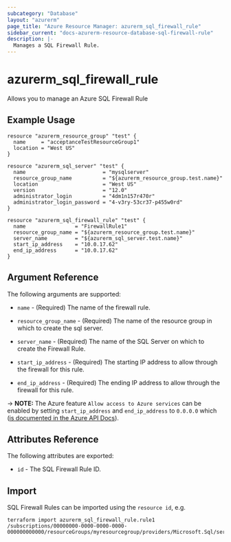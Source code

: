 ```yaml
---
subcategory: "Database"
layout: "azurerm"
page_title: "Azure Resource Manager: azurerm_sql_firewall_rule"
sidebar_current: "docs-azurerm-resource-database-sql-firewall-rule"
description: |-
  Manages a SQL Firewall Rule.
---
```


# azurerm_sql_firewall_rule

Allows you to manage an Azure SQL Firewall Rule

## Example Usage

```hcl
resource "azurerm_resource_group" "test" {
  name     = "acceptanceTestResourceGroup1"
  location = "West US"
}

resource "azurerm_sql_server" "test" {
  name                         = "mysqlserver"
  resource_group_name          = "${azurerm_resource_group.test.name}"
  location                     = "West US"
  version                      = "12.0"
  administrator_login          = "4dm1n157r470r"
  administrator_login_password = "4-v3ry-53cr37-p455w0rd"
}

resource "azurerm_sql_firewall_rule" "test" {
  name                = "FirewallRule1"
  resource_group_name = "${azurerm_resource_group.test.name}"
  server_name         = "${azurerm_sql_server.test.name}"
  start_ip_address    = "10.0.17.62"
  end_ip_address      = "10.0.17.62"
}
```
## Argument Reference

The following arguments are supported:

* `name` - (Required) The name of the firewall rule.

* `resource_group_name` - (Required) The name of the resource group in which to
    create the sql server.

* `server_name` - (Required) The name of the SQL Server on which to create the Firewall Rule.

* `start_ip_address` - (Required) The starting IP address to allow through the firewall for this rule.

* `end_ip_address` - (Required) The ending IP address to allow through the firewall for this rule.

-> **NOTE:** The Azure feature `Allow access to Azure services` can be enabled by setting `start_ip_address` and `end_ip_address` to `0.0.0.0` which ([is documented in the Azure API Docs](https://docs.microsoft.com/en-us/rest/api/sql/firewallrules/createorupdate)).

## Attributes Reference

The following attributes are exported:

* `id` - The SQL Firewall Rule ID.

## Import

SQL Firewall Rules can be imported using the `resource id`, e.g.

```shell
terraform import azurerm_sql_firewall_rule.rule1 /subscriptions/00000000-0000-0000-0000-000000000000/resourceGroups/myresourcegroup/providers/Microsoft.Sql/servers/myserver/firewallRules/rule1
```
